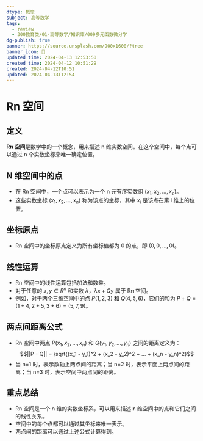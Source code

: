 ```yaml
---
dtype: 概念
subject: 高等数学
tags:
  - review
  - 300教育类/01-高等数学/知识库/009多元函数微分学
dg-publish: true
banner: https://source.unsplash.com/900x1600/?tree
banner_icon: 🧠
updated time: 2024-04-13 12:53:50
created time: 2024-04-12 10:51:29
created: 2024-04-12T10:51
updated: 2024-04-13T12:54
---
```

# Rn 空间

## 定义
**Rn 空间**是数学中的一个概念，用来描述 n 维实数空间。在这个空间中，每个点可以通过 n 个实数坐标来唯一确定位置。

## N 维空间中的点
- 在 Rn 空间中，一个点可以表示为一个 n 元有序实数组 $(x_1, x_2, ..., x_n)$。
- 这些实数坐标 $(x_1, x_2, ..., x_n)$ 称为该点的坐标，其中 $x_i$ 是该点在第 i 维上的位置。

## 坐标原点
- Rn 空间中的坐标原点定义为所有坐标值都为 0 的点，即 $(0, 0, ..., 0)$。

## 线性运算
- Rn 空间中的线性运算包括加法和数乘。
- 对于任意的 $x, y \in R^n$ 和实数 $\lambda$，$\lambda x + Q y$ 属于 Rn 空间。
- 例如，对于两个三维空间中的点 $P(1, 2, 3)$ 和 $Q(4, 5, 6)$，它们的和为 $P + Q = (1+4, 2+5, 3+6) = (5, 7, 9)$。

## 两点间距离公式
- Rn 空间中两点 $P(x_1, x_2, ..., x_n)$ 和 $Q(y_1, y_2, ..., y_n)$ 之间的距离定义为：
$$||P - Q|| = \sqrt{(x_1 - y_1)^2 + (x_2 - y_2)^2 + ... + (x_n - y_n)^2}$$
- 当 n=1 时，表示数轴上两点间的距离；当 n=2 时，表示平面上两点间的距离；当 n=3 时，表示空间中两点间的距离。

## 重点总结
- Rn 空间是一个 n 维的实数坐标系，可以用来描述 n 维空间中的点和它们之间的线性关系。
- 空间中的每个点都可以通过其坐标来唯一表示。
- 两点间的距离可以通过上述公式计算得到。
